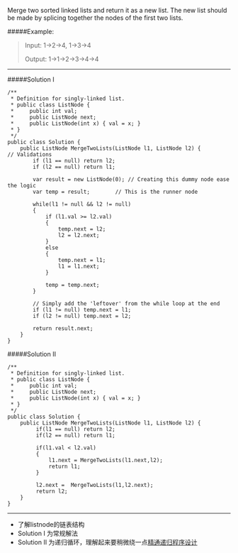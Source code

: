Merge two sorted linked lists and return it as a new list. The new list should be made by splicing together the nodes of the first two lists.

#####Example:

>Input: 1->2->4, 1->3->4
>
>Output: 1->1->2->3->4->4

-----
#####Solution I
```
/**
 * Definition for singly-linked list.
 * public class ListNode {
 *     public int val;
 *     public ListNode next;
 *     public ListNode(int x) { val = x; }
 * }
 */
public class Solution {
    public ListNode MergeTwoLists(ListNode l1, ListNode l2) {
// Validations
        if (l1 == null) return l2;
        if (l2 == null) return l1;
        
        var result = new ListNode(0); // Creating this dummy node ease the logic
        var temp = result;        // This is the runner node
        
        while(l1 != null && l2 != null)
        {
            if (l1.val >= l2.val)
            {
                temp.next = l2;
                l2 = l2.next;
            }
            else
            {
                temp.next = l1;
                l1 = l1.next;
            }
            
            temp = temp.next;
        }
        
        // Simply add the 'leftover' from the while loop at the end 
        if (l1 != null) temp.next = l1;
        if (l2 != null) temp.next = l2;
        
        return result.next;
    }
}
```

#####Solution II

```
/**
 * Definition for singly-linked list.
 * public class ListNode {
 *     public int val;
 *     public ListNode next;
 *     public ListNode(int x) { val = x; }
 * }
 */
public class Solution {
    public ListNode MergeTwoLists(ListNode l1, ListNode l2) {
         if(l1 == null) return l2;
         if(l2 == null) return l1;
         
         if(l1.val < l2.val)
         {
             l1.next = MergeTwoLists(l1.next,l2);
             return l1;
         }
         
         l2.next =  MergeTwoLists(l1,l2.next);
         return l2;
    }
}
```
-----
* 了解listnode的链表结构
* Solution I 为常规解法
* Solution II 为递归循环，理解起来要稍微绕一点[精通递归程序设计](https://www.ibm.com/developerworks/cn/linux/l-recurs.html])